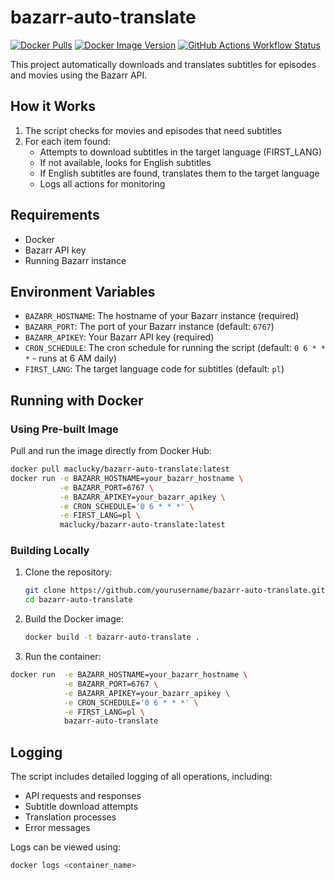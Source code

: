 # bazarr-auto-translate

[![Docker Pulls](https://img.shields.io/docker/pulls/maclucky/bazarr-auto-translate)](https://hub.docker.com/r/maclucky/bazarr-auto-translate)
[![Docker Image Version](https://img.shields.io/docker/v/maclucky/bazarr-auto-translate/latest)](https://hub.docker.com/r/maclucky/bazarr-auto-translate/tags)
[![GitHub Actions Workflow Status](https://github.com/mac-lucky/bazarr-auto-translate/actions/workflows/ci.yml/badge.svg)](https://github.com/mac-lucky/bazarr-auto-translate/actions/workflows/ci.yml)

This project automatically downloads and translates subtitles for episodes and movies using the Bazarr API.

## How it Works

1. The script checks for movies and episodes that need subtitles
2. For each item found:
   - Attempts to download subtitles in the target language (FIRST_LANG)
   - If not available, looks for English subtitles
   - If English subtitles are found, translates them to the target language
   - Logs all actions for monitoring

## Requirements

- Docker
- Bazarr API key
- Running Bazarr instance

## Environment Variables

- `BAZARR_HOSTNAME`: The hostname of your Bazarr instance (required)
- `BAZARR_PORT`: The port of your Bazarr instance (default: `6767`)
- `BAZARR_APIKEY`: Your Bazarr API key (required)
- `CRON_SCHEDULE`: The cron schedule for running the script (default: `0 6 * * *` - runs at 6 AM daily)
- `FIRST_LANG`: The target language code for subtitles (default: `pl`)

## Running with Docker

### Using Pre-built Image

Pull and run the image directly from Docker Hub:
```sh
docker pull maclucky/bazarr-auto-translate:latest
docker run -e BAZARR_HOSTNAME=your_bazarr_hostname \
           -e BAZARR_PORT=6767 \
           -e BAZARR_APIKEY=your_bazarr_apikey \
           -e CRON_SCHEDULE='0 6 * * *' \
           -e FIRST_LANG=pl \
           maclucky/bazarr-auto-translate:latest
```

### Building Locally

1. Clone the repository:
    ```sh
    git clone https://github.com/yourusername/bazarr-auto-translate.git
    cd bazarr-auto-translate
    ```

2. Build the Docker image:
    ```sh
    docker build -t bazarr-auto-translate .
    ```

3. Run the container:
```sh
docker run  -e BAZARR_HOSTNAME=your_bazarr_hostname \
            -e BAZARR_PORT=6767 \
            -e BAZARR_APIKEY=your_bazarr_apikey \
            -e CRON_SCHEDULE='0 6 * * *' \
            -e FIRST_LANG=pl \
            bazarr-auto-translate
```

## Logging

The script includes detailed logging of all operations, including:
- API requests and responses
- Subtitle download attempts
- Translation processes
- Error messages

Logs can be viewed using:
```sh
docker logs <container_name>
```

